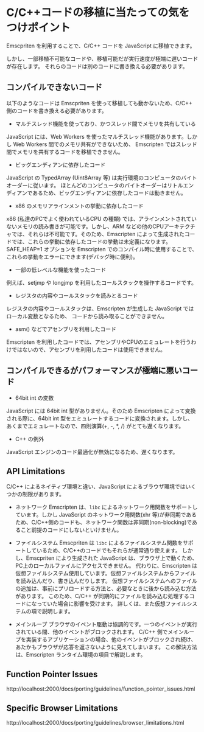 # C/C++コードの移植に当たっての気をつけポイント

Emscpriten を利用することで、C/C++ コードを JavaScript に移植できます。

しかし、一部移植不可能なコードや、移植可能だが実行速度が極端に遅いコードが存在します。
それらのコードは別のコードに書き換える必要があります。

## コンパイルできないコード

以下のようなコードは Emscpriten を使って移植しても動かないため、C/C++ 側のコードを書き換える必要があります。

 - マルチスレッド機能を使っており、かつスレッド間でメモリを共有している

JavaScript には、Web Workers を使ったマルチスレッド機能があります。しかし Web Workers 間でのメモリ共有ができないため、
Emscripten ではスレッド間でメモリを共有するコードを移植できません。

 - ビッグエンディアンに依存したコード

JavaScript の TypedArray (Uint8Array 等) は実行環境のコンピュータのバイトオーダーに従います。
ほとんどのコンピュータのバイトオーダーはリトルエンディアンであるため、ビッグエンディアンに依存したコードは動きません。

 - x86 のメモリアラインメントの挙動に依存したコード

x86 (私達のPCでよく使われているCPU の種類) では、アラインメントされていないメモリの読み書きが可能です。しかし、ARM などの他のCPUアーキテクチャでは、それらは不可能です。そのため、Emscripten によって生成されたコードでは、これらの挙動に依存したコードの挙動は未定義になります。SAFE_HEAP=1 オプションを Emscripten でのコンパイル時に使用することで、これらの挙動をエラーにできます(デバッグ時に便利)。

 - 一部の低レベルな機能を使ったコード

例えば、setjmp や longjmp を利用したコールスタックを操作するコードです。

 - レジスタの内容やコールスタックを読みとるコード

レジスタの内容やコールスタックは、Emscripten が生成した JavaScript ではローカル変数となるため、
コードから読み取ることができません。

 - asm() などでアセンブリを利用したコード

Emscripten を利用したコードでは、アセンブリやCPUのエミュレートを行うわけではないので、アセンブリを利用したコードは使用できません。

## コンパイルできるがパフォーマンスが極端に悪いコード

 - 64bit int の変数

 JavaScript には 64bit int 型がありません。そのため Emscripten によって変換される際に、64bit int 型をエミュレートするコードに変換されます。しかし、あくまでエミュレートなので、四則演算(+, -, *, /) がとても遅くなります。

 - C++ の例外

 JavaScript エンジンのコード最適化が無効になるため、遅くなります。

## API Limitations

C/C++ によるネイティブ環境と違い、JavaScript によるブラウザ環境ではいくつかの制限があります。

 - ネットワーク
Emscripten は、`libc` によるネットワーク用関数をサポートしています。しかし JavaScript のネットワーク用関数(xhr 等)が非同期であるため、C/C++側のコードも、ネットワーク関数は非同期(non-blocking)であること前提のコードにしないといけません。

 - ファイルシステム
Emscpriten は `libc` によるファイルシステム関数をサポートしているため、C/C++のコードでもそれらが通常通り使えます。
しかし、Emscpriten により生成された JavaScript は、ブラウザ上で動くため、PC上のローカルファイルにアクセスできません。
代わりに、Emscripten は仮想ファイルシステム使用しています。仮想ファイルシステムからファイルを読み込んだり、書き込んだりします。
仮想ファイルシステムへのファイルの追加は、事前にプリロードする方法と、必要なときに後から読み込む方法があります。
このため、C/C++ が同期的にファイルを読み込む処理するコードになっていた場合に影響を受けます。
詳しくは、また仮想ファイルシステムの項で説明します。

 - メインループ
 ブラウザのイベント駆動は協調的です。一つのイベントが実行されている間、他のイベントがブロックされます。
 C/C++ 側でメインループを実装するアプリケーションの場合、他のイベントがブロックされ続け、
 あたかもブラウザが応答を返さないように見えてしまいます。
 この解決方法は、Emscripten ランタイム環境の項目で解説します。

## Function Pointer Issues
http://localhost:2000/docs/porting/guidelines/function_pointer_issues.html

## Specific Browser Limitations
http://localhost:2000/docs/porting/guidelines/browser_limitations.html

